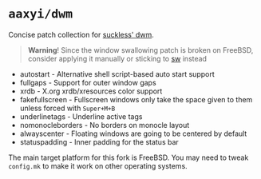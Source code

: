 # `aaxyi/dwm`

Concise patch collection for [suckless' dwm].

[suckless' dwm]: https://dwm.suckless.org/

> **Warning**! Since the window swallowing patch is broken on FreeBSD, consider applying it manually
> or sticking to [sw] instead

-   autostart - Alternative shell script-based auto start support
-   fullgaps - Support for outer window gaps
-   xrdb - X.org xrdb/xresources color support
-   fakefullscreen - Fullscreen windows only take the space given to them unless forced with `Super+M+B`
-   underlinetags - Underline active tags
-   nomonocleborders - No borders on monocle layout
-   alwayscenter - Floating windows are going to be centered by default
-   statuspadding - Inner padding for the status bar

The main target platform for this fork is FreeBSD. You may need to tweak `config.mk` to
make it work on other operating systems.

[sw]: https://code.axyria.dev/sw
